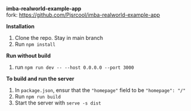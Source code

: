 **imba-realworld-example-app**\
fork: https://github.com/Pjsrcool/imba-realworld-example-app

**Installation**
1. Clone the repo. Stay in main branch
2. Run `npm install`

**Run without build**
1. run `npm run dev -- --host 0.0.0.0 --port 3000`

**To build and run the server**
1. In `package.json`, ensur that the `"homepage"` field to be `"homepage": "/"`
2. Run `npm run build`
3. Start the server with `serve -s dist`
